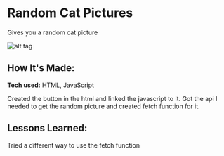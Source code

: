 # Random Cat Pictures
Gives you a random cat picture

![alt tag](1.png)

## How It's Made:

**Tech used:** HTML, JavaScript

Created the button in the html and linked the javascript to it. Got the api I needed to get the random picture and created fetch function for it.

## Lessons Learned:
Tried a different way to use the fetch function
